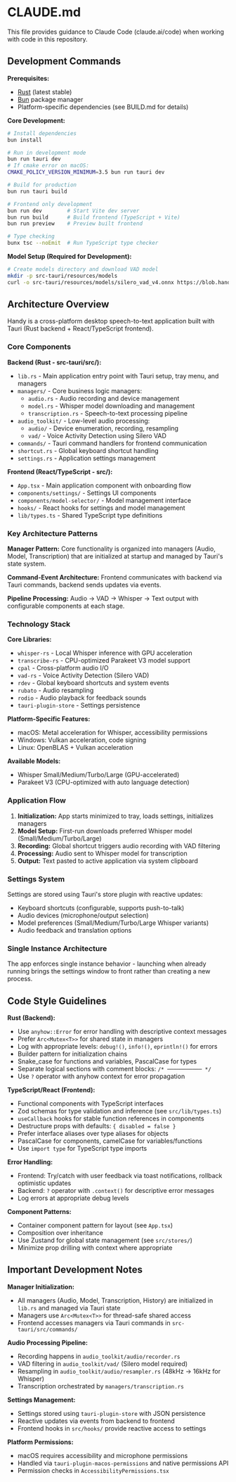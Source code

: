 # CLAUDE.md

This file provides guidance to Claude Code (claude.ai/code) when working with code in this repository.

## Development Commands

**Prerequisites:**
- [Rust](https://rustup.rs/) (latest stable)
- [Bun](https://bun.sh/) package manager
- Platform-specific dependencies (see BUILD.md for details)

**Core Development:**
```bash
# Install dependencies
bun install

# Run in development mode
bun run tauri dev
# If cmake error on macOS:
CMAKE_POLICY_VERSION_MINIMUM=3.5 bun run tauri dev

# Build for production
bun run tauri build

# Frontend only development
bun run dev        # Start Vite dev server
bun run build      # Build frontend (TypeScript + Vite)
bun run preview    # Preview built frontend

# Type checking
bunx tsc --noEmit  # Run TypeScript type checker
```

**Model Setup (Required for Development):**
```bash
# Create models directory and download VAD model
mkdir -p src-tauri/resources/models
curl -o src-tauri/resources/models/silero_vad_v4.onnx https://blob.handy.computer/silero_vad_v4.onnx
```

## Architecture Overview

Handy is a cross-platform desktop speech-to-text application built with Tauri (Rust backend + React/TypeScript frontend).

### Core Components

**Backend (Rust - src-tauri/src/):**
- `lib.rs` - Main application entry point with Tauri setup, tray menu, and managers
- `managers/` - Core business logic managers:
  - `audio.rs` - Audio recording and device management
  - `model.rs` - Whisper model downloading and management  
  - `transcription.rs` - Speech-to-text processing pipeline
- `audio_toolkit/` - Low-level audio processing:
  - `audio/` - Device enumeration, recording, resampling 
  - `vad/` - Voice Activity Detection using Silero VAD
- `commands/` - Tauri command handlers for frontend communication
- `shortcut.rs` - Global keyboard shortcut handling
- `settings.rs` - Application settings management

**Frontend (React/TypeScript - src/):**
- `App.tsx` - Main application component with onboarding flow
- `components/settings/` - Settings UI components
- `components/model-selector/` - Model management interface
- `hooks/` - React hooks for settings and model management
- `lib/types.ts` - Shared TypeScript type definitions

### Key Architecture Patterns

**Manager Pattern:** Core functionality is organized into managers (Audio, Model, Transcription) that are initialized at startup and managed by Tauri's state system.

**Command-Event Architecture:** Frontend communicates with backend via Tauri commands, backend sends updates via events.

**Pipeline Processing:** Audio → VAD → Whisper → Text output with configurable components at each stage.

### Technology Stack

**Core Libraries:**
- `whisper-rs` - Local Whisper inference with GPU acceleration
- `transcribe-rs` - CPU-optimized Parakeet V3 model support
- `cpal` - Cross-platform audio I/O
- `vad-rs` - Voice Activity Detection (Silero VAD)
- `rdev` - Global keyboard shortcuts and system events
- `rubato` - Audio resampling
- `rodio` - Audio playback for feedback sounds
- `tauri-plugin-store` - Settings persistence

**Platform-Specific Features:**
- macOS: Metal acceleration for Whisper, accessibility permissions
- Windows: Vulkan acceleration, code signing
- Linux: OpenBLAS + Vulkan acceleration

**Available Models:**
- Whisper Small/Medium/Turbo/Large (GPU-accelerated)
- Parakeet V3 (CPU-optimized with auto language detection)

### Application Flow

1. **Initialization:** App starts minimized to tray, loads settings, initializes managers
2. **Model Setup:** First-run downloads preferred Whisper model (Small/Medium/Turbo/Large)
3. **Recording:** Global shortcut triggers audio recording with VAD filtering
4. **Processing:** Audio sent to Whisper model for transcription
5. **Output:** Text pasted to active application via system clipboard

### Settings System

Settings are stored using Tauri's store plugin with reactive updates:
- Keyboard shortcuts (configurable, supports push-to-talk)
- Audio devices (microphone/output selection)
- Model preferences (Small/Medium/Turbo/Large Whisper variants)
- Audio feedback and translation options

### Single Instance Architecture

The app enforces single instance behavior - launching when already running brings the settings window to front rather than creating a new process.

## Code Style Guidelines

**Rust (Backend):**
- Use `anyhow::Error` for error handling with descriptive context messages
- Prefer `Arc<Mutex<T>>` for shared state in managers
- Log with appropriate levels: `debug!()`, `info!()`, `eprintln!()` for errors
- Builder pattern for initialization chains
- Snake_case for functions and variables, PascalCase for types
- Separate logical sections with comment blocks: `/* ─────────── */`
- Use `?` operator with anyhow context for error propagation

**TypeScript/React (Frontend):**
- Functional components with TypeScript interfaces
- Zod schemas for type validation and inference (see `src/lib/types.ts`)
- `useCallback` hooks for stable function references in components
- Destructure props with defaults: `{ disabled = false }`
- Prefer interface aliases over type aliases for objects
- PascalCase for components, camelCase for variables/functions
- Use `import type` for TypeScript type imports

**Error Handling:**
- Frontend: Try/catch with user feedback via toast notifications, rollback optimistic updates
- Backend: `?` operator with `.context()` for descriptive error messages
- Log errors at appropriate debug levels

**Component Patterns:**
- Container component pattern for layout (see `App.tsx`)
- Composition over inheritance
- Use Zustand for global state management (see `src/stores/`)
- Minimize prop drilling with context where appropriate

## Important Development Notes

**Manager Initialization:**
- All managers (Audio, Model, Transcription, History) are initialized in `lib.rs` and managed via Tauri state
- Managers use `Arc<Mutex<T>>` for thread-safe shared access
- Frontend accesses managers via Tauri commands in `src-tauri/src/commands/`

**Audio Processing Pipeline:**
- Recording happens in `audio_toolkit/audio/recorder.rs`
- VAD filtering in `audio_toolkit/vad/` (Silero model required)
- Resampling in `audio_toolkit/audio/resampler.rs` (48kHz → 16kHz for Whisper)
- Transcription orchestrated by `managers/transcription.rs`

**Settings Management:**
- Settings stored using `tauri-plugin-store` with JSON persistence
- Reactive updates via events from backend to frontend
- Frontend hooks in `src/hooks/` provide reactive access to settings

**Platform Permissions:**
- macOS requires accessibility and microphone permissions
- Handled via `tauri-plugin-macos-permissions` and native permissions API
- Permission checks in `AccessibilityPermissions.tsx`

